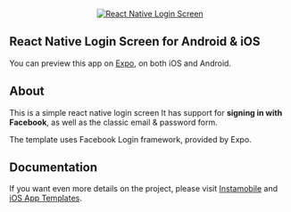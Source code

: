 <p align="center">
	<a href="https://instamobile.io/app-templates/react-native-login-screen-template/"><img src="https://www.instamobile.io/wp-content/uploads/2018/04/react-native-login-screen-template-cover.png" alt = "React Native Login Screen"/></a>
</p>

## React Native Login Screen for Android &amp; iOS

You can preview this app on <a href="https://expo.io/@floryan2oo7">Expo</a>, on both iOS and Android.

## About

This is a simple react native login screen It has support for <b>signing in with
Facebook</b>, as well as the classic email & password form.

The template uses Facebook Login framework, provided by Expo.

## Documentation

If you want even more details on the project, please visit <a href="https://instamobile.io/">Instamobile</a> and <a href="https://iosapptemplates.com">iOS App Templates</a>.
